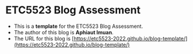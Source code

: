 
# ETC5523 Blog Assessment

* This is a **template** for the ETC5523 Blog Assessment. 
* The author of this blog is **Aphiaut Imuan**.
* The URL for this blog is [https://etc5523-2022.github.io/blog-template/](https://etc5523-2022.github.io/blog-template/)
